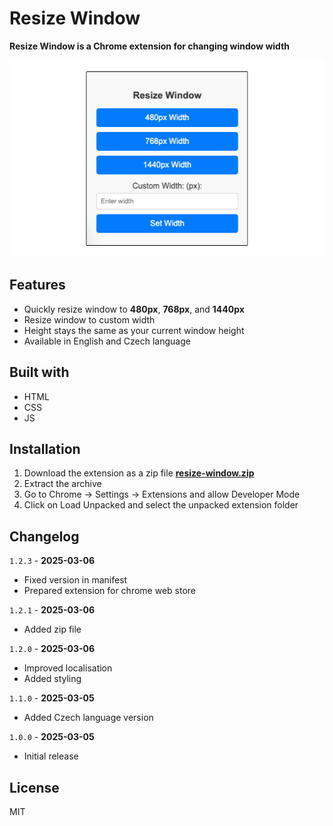 # Resize Window
__Resize Window is a Chrome extension for changing window width__

![Resize Window Extension screenshot](/docs/screenshot.jpg)

## Features

- Quickly resize window to **480px**, **768px**, and **1440px**
- Resize window to custom width
- Height stays the same as your current window height
- Available in English and Czech language

## Built with

- HTML
- CSS
- JS

## Installation

1. Download the extension as a zip file **[resize-window.zip](https://github.com/janikjczcz/resize-width-ext/raw/refs/heads/main/resize-window/archive/resize-window.zip)** 
2. Extract the archive
2. Go to Chrome -> Settings -> Extensions and allow Developer Mode
3. Click on Load Unpacked and select the unpacked extension folder

## Changelog

`1.2.3` -  __2025-03-06__
- Fixed version in manifest
- Prepared extension for chrome web store

`1.2.1` -  __2025-03-06__
- Added zip file

`1.2.0` -  __2025-03-06__
- Improved localisation
- Added styling

`1.1.0` -  __2025-03-05__
- Added Czech language version

`1.0.0` -  __2025-03-05__
- Initial release

## License

MIT
